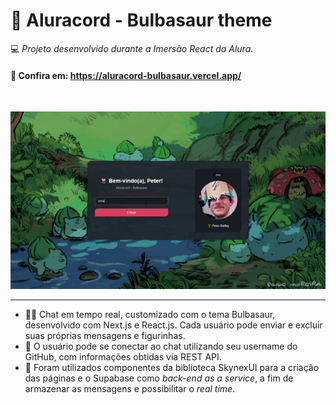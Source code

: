 # 🌷 Aluracord - Bulbasaur theme
💻 <em>Projeto desenvolvido durante a Imersão React da Alura.</em>

#### 🔗 Confira em: https://aluracord-bulbasaur.vercel.app/
<br>

<a href="https://aluracord-bulbasaur.vercel.app/"><img alt="GIF do Aluracord" src="./aluracord.gif"></a>

___

- 🐱‍💻 Chat em tempo real, customizado com o tema Bulbasaur, desenvolvido com Next.js e React.js. Cada usuário pode enviar e excluir suas próprias mensagens e figurinhas.
- 📗 O usuário pode se conectar ao chat utilizando seu username do GitHub, com informações obtidas via REST API. 
- 🧰 Foram utilizados componentes da biblioteca SkynexUI para a criação das páginas e o Supabase como <em>back-end as a service</em>, a fim de armazenar as mensagens e possibilitar o <em>real time</em>.


